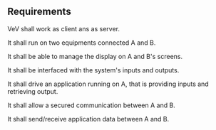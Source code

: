 Requirements
---

VeV shall work as client ans as server.

It shall run on two equipments connected A and B.

It shall be able to manage the display on A and B's screens.

It shall be interfaced with the system's inputs and outputs.

It shall drive an application running on A, that is providing inputs and retrieving output.

It shall allow a secured communication between A and B.

It shall send/receive application data between A and B.

